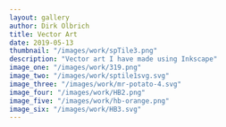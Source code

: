 ```yaml
---
layout: gallery
author: Dirk Olbrich
title: Vector Art
date: 2019-05-13
thumbnail: "/images/work/spTile3.png"
description: "Vector art I have made using Inkscape"
image_one: "/images/work/319.png"
image_two: "/images/work/sptile1svg.svg"
image_three: "/images/work/mr-potato-4.svg"
image_four: "/images/work/HB2.png"
image_five: "/images/work/hb-orange.png"
image_six: "/images/work/HB3.svg"
---
```


